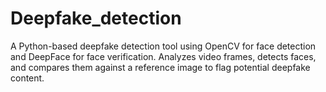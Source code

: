 # Deepfake_detection
A Python-based deepfake detection tool using OpenCV for face detection and DeepFace for face verification. Analyzes video frames, detects faces, and compares them against a reference image to flag potential deepfake content.
